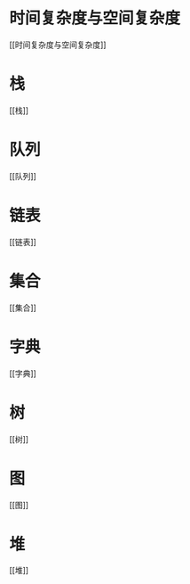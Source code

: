 # 时间复杂度与空间复杂度
[[时间复杂度与空间复杂度]]

# 栈
[[栈]]

# 队列
[[队列]]

# 链表
[[链表]]

# 集合
[[集合]]

# 字典
[[字典]]

# 树
[[树]]

# 图
[[图]]

# 堆
[[堆]]